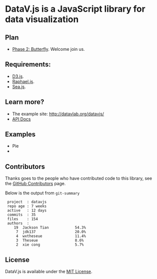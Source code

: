 DataV.js is a JavaScript library for data visualization
======
## Plan
* [Phase 2: Butterfly](https://github.com/TBEDP/datavjs/blob/master/docs/DataV%E7%AC%AC%E4%BA%8C%E6%9C%9F%E8%AE%A1%E5%88%92%E8%9D%B4%E8%9D%B6.md). Welcome join us.

## Requirements:
* [D3.js](https://github.com/mbostock/d3).
* [Raphael.js](http://raphaeljs.com/).
* [Sea.js](https://github.com/seajs/seajs).

## Learn more?
- The example site: <http://datavlab.org/datavjs/>
- [API Docs](http://tbedp.github.com/datavjs/)

## Examples
- Pie
- 

## Contributors
Thanks goes to the people who have contributed code to this library, see the [GitHub Contributors](https://github.com/TBEDP/datavjs/graphs/contributors) page.

Below is the output from `git-summary`

```
 project  : datavjs
 repo age : 7 weeks
 active   : 12 days
 commits  : 35
 files    : 154
 authors  : 
    19	Jackson Tian            54.3%
     7	jdk137                  20.0%
     4	wxtheseue               11.4%
     3	Theseue                 8.6%
     2	xie cong                5.7%

```

## License
DataV.js is available under the [MIT License](https://github.com/TBEDP/datavjs/blob/master/MIT-License).
